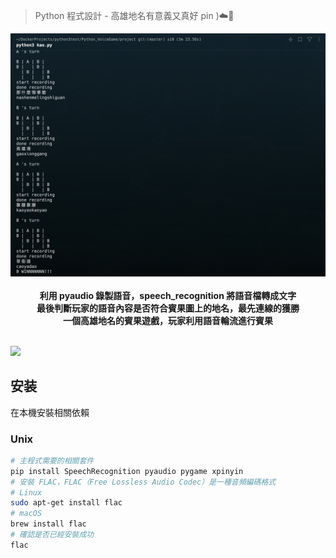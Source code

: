 > Python 程式設計 - 高雄地名有意義又真好 pin )☁️🎉
> 

<p align="center">
    <img src="./banner.png" alt="banner">
    <br />
    <br />
    <b>利用 pyaudio 錄製語音，speech_recognition 將語音檔轉成文字</b>
    <br />
    <b>最後判斷玩家的語音內容是否符合賓果圖上的地名，最先連線的獲勝</b>
    <br />
    <b>一個高雄地名的賓果遊戲，玩家利用語音輪流進行賓果</b>
    <br />
    <br />
</p>

[<img src="https://img.shields.io/badge/Language-Python-blue"/>](https://img.shields.io/badge/Language-Python-blue) 

## 安装

在本機安裝相關依賴

### Unix

```bash
# 主程式需要的相關套件
pip install SpeechRecognition pyaudio pygame xpinyin
# 安裝 FLAC，FLAC（Free Lossless Audio Codec）是一種音頻編碼格式
# Linux
sudo apt-get install flac
# macOS
brew install flac
# 確認是否已經安裝成功
flac
```

